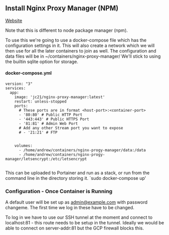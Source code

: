 ## Install Nginx Proxy Manager (NPM)
[Website](https://nginxproxymanager.com/)

Note that this is different to node package manager (npm).

To use this we're going to use a docker-compose file which has the configuration settings in it.
This will also create a network which we will then use for all the later containers to join as well. The configuration and data files will be in ~/containers/nginx-proxy-manager/
We'll stick to using the builtin sqlite option for storage.


#### docker-compose.yml
```
version: "3"
services:
  app:
    image: 'jc21/nginx-proxy-manager:latest'
    restart: unless-stopped
    ports:
      # These ports are in format <host-port>:<container-port>
      - '80:80' # Public HTTP Port
      - '443:443' # Public HTTPS Port
      - '81:81' # Admin Web Port
      # Add any other Stream port you want to expose
      # - '21:21' # FTP


    volumes:
      - /home/andrew/containers/nginx-progy-manager/data:/data
      - /home/andrew/containers/nginx-progy-manager/letsencrypt:/etc/letsencrypt
      
```

This can be uploaded to Portainer and run as a stack, or run from the command line in the directory storing it.
`sudo docker-compose up'


### Configuration - Once Container is Running
A default user will be set up as admin@example.com with password changeme. The first time we log in these have to be changed.

To log in we have to use our SSH tunnel at the moment and connect to localhost:81 - this route needs to be setup in the tunnel. Ideally we would be able to connect on server-addr:81 but the GCP firewall blocks this.

